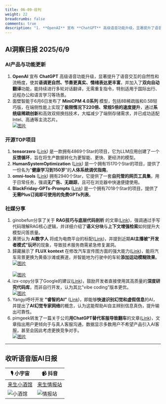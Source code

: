 ```yaml
---
title: 06-09-日刊
weight: 22
breadcrumbs: false
comments: true
description: "1. **OpenAI** 宣布 **ChatGPT** 高级语音功能升级，显著提升了语音交互的自然性和流畅度，使其**语调更自然、节奏更真实、情绪表达更丰富**，并加入了**双向自动翻译**功能，能持续进行多轮对话翻译，无需重复指令，特别适用于国际出行、远程办公和语言学习等场景。 2. 面壁智能于"
---
```


## AI洞察日报 2025/6/9

### **AI产品与功能更新**
1. **OpenAI** 宣布 **ChatGPT** 高级语音功能升级，显著提升了语音交互的自然性和流畅度，使其**语调更自然、节奏更真实、情绪表达更丰富**，并加入了**双向自动翻译**功能，能持续进行多轮对话翻译，无需重复指令，特别适用于国际出行、远程办公和语言学习等场景。
2. 面壁智能于6月6日发布了 **MiniCPM 4.0系列** 模型，包括8B稀疏版和0.5B轻巧版，在端侧性能上实现了**极限情况下220倍、常规5倍的速度提升**，通过**系统级稀疏创新**和高效双频换挡技术，大幅减少了端侧存储需求，并已成功适配Intel、高通等主流芯片。
 <br/> [![图片](https://upload.chinaz.com/2025/0608/6388497352726253514384248.png)](https://upload.chinaz.com/2025/0608/6388497352726253514384248.png) <br/>

### **开源TOP项目**
1. **tensorzero** ([Link](https://github.com/tensorzero/tensorzero)) 是一款拥有4869个Star的项目，它为LLM应用创建了一个**反馈循环**，旨在将生产数据转化为更智能、更快、更经济的模型。
2. **HumanSystemOptimization** ([Link](https://github.com/zijie0/HumanSystemOptimization)) 是一个拥有15170个Star的项目，提供了一份名为"**健康学习到150岁**”的**人体系统调优指南**。
3. **omni-tools** ([Link](https://github.com/iib0011/omni-tools)) 拥有2940个Star，它提供了一套**自托管的网页工具集**，用于日常任务，强调**无广告、无跟踪**，且可在浏览器中快速便捷使用。
4. **BlackFriday-GPTs-Prompts** ([Link](https://github.com/friuns2/BlackFriday-GPTs-Prompts)) 是一个拥有7018个Star的项目，提供了**无需Plus订阅即可使用的免费GPTs列表**。

### **社媒分享**
1. ginobefun分享了关于 **RAG技巧与底层代码剖析** 的文章([Link](https://x.com/hongming731/status/1931695593300295887))，强调通过手写代码理解RAG核心逻辑，并详细介绍了**语义分块**与**上下文增强检索**如何提升大模型问答质量。
2. 黄赟认为 **AI数字人** 将成为电商平台的标配([Link](https://x.com/huangyun_122/status/1931651642912575799))，并提到近期**AI主播被"开发者模式”玩坏**的现象，导致技术服务商需紧急修复漏洞。
3. 歸藏展示了 **FLUX kontext** 在修改汽车宣传图方面的强大能力([Link](https://m.okjike.com/originalPosts/684554a3f2a4a64de9113b05))，能将汽车背景更换为黄昏沙滩或赛道，并智能地为行驶中的车轮**添加运动模糊效果**。
 <br/> [![图片](https://cdnv2.ruguoapp.com/FgYlujbzq6TyHy_7vk80onRQz2s0v3.png)](https://cdnv2.ruguoapp.com/FgYlujbzq6TyHy_7vk80onRQz2s0v3.png) <br/>
 <br/> [![图片](https://cdnv2.ruguoapp.com/Frl3Mso4Vw3AJ0TMEhauKTMf1KJSv3.png)](https://cdnv2.ruguoapp.com/Frl3Mso4Vw3AJ0TMEhauKTMf1KJSv3.png) <br/>
4. izx-copy分享了Google的建议([Link](https://m.okjike.com/originalPosts/684547c3380c5253de2afdb8))，鼓励开发者直接使用其高质量的**深度研究代码库**，而非自行开发，认为其比"vibe coding”版本更优。
 <br/> [![图片](https://cdnv2.ruguoapp.com/Fq5xvk7MirT9ygZ10T5hIx3lWRlvv3.jpg)](https://cdnv2.ruguoapp.com/Fq5xvk7MirT9ygZ10T5hIx3lWRlvv3.jpg) <br/>
5. Yangyi呼吁开发 **"睿智的AI”** ([Link](https://x.com/Yangyixxxx/status/1931568827126743513))，即能够**快速识别幻觉和虚假信息**的AI，并提出了**AI幻觉专家网络**的概念，认为这能帮助AI自主辨别信息真伪，提升输出可靠性。
6. pimgeek转发了一篇关于公司**用ChatGPT替代客服导致翻车**的文章([Link](https://mp.weixin.qq.com/s/68NngKn8nhZEziLkRvBcTg))，文章指出用户更倾向于与真人客服沟通，数据显示多数用户不希望产品引入AI客服，甚至会因此考虑更换竞争对手。
 <br/> [![图片](https://mmbiz.qpic.cn/mmbiz_jpg/kKoeb9t5fNrx85xJ2bibZStRvd1w55tu3rasGH4r7WyxZ3ECSxozia6DZvicBZcXVKhsUSCSKw47gnesic2RfDztsQ/0?wx_fmt=jpeg)](https://mmbiz.qpic.cn/mmbiz_jpg/kKoeb9t5fNrx85xJ2bibZStRvd1w55tu3rasGH4r7WyxZ3ECSxozia6DZvicBZcXVKhsUSCSKw47gnesic2RfDztsQ/0?wx_fmt=jpeg) <br/>

 ---

## **收听语音版AI日报**

| 🎙️ **小宇宙** | 📹 **抖音** |
| --- | --- |
| [来生小酒馆](https://www.xiaoyuzhoufm.com/podcast/683c62b7c1ca9cf575a5030e)  |   [来生情报站](https://www.douyin.com/user/MS4wLjABAAAAwpwqPQlu38sO38VyWgw9ZjDEnN4bMR5j8x111UxpseHR9DpB6-CveI5KRXOWuFwG)| 
| ![小酒馆](https://s1.imagehub.cc/images/2025/06/24/f959f7984e9163fc50d3941d79a7f262.md.png) | ![情报站](https://s1.imagehub.cc/images/2025/06/24/7fc30805eeb831e1e2baa3a240683ca3.md.png) |